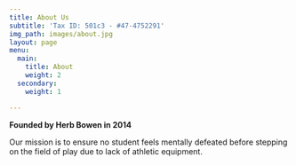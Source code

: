```yaml
---
title: About Us
subtitle: 'Tax ID: 501c3 - #47-4752291'
img_path: images/about.jpg
layout: page
menu:
  main:
    title: About
    weight: 2
  secondary:
    weight: 1

---
```

**Founded by Herb Bowen in 2014** 

Our mission is to ensure no student feels mentally defeated before stepping on the field of play due to lack of athletic equipment.